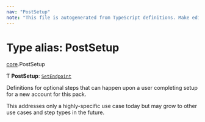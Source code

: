 ```yaml
---
nav: "PostSetup"
note: "This file is autogenerated from TypeScript definitions. Make edits to the comments in the TypeScript file and then run `make docs` to regenerate this file."
---
```

# Type alias: PostSetup

[core](../modules/core.md).PostSetup

Ƭ **PostSetup**: [`SetEndpoint`](../interfaces/core.SetEndpoint.md)

Definitions for optional steps that can happen upon a user completing setup
for a new account for this pack.

This addresses only a highly-specific use case today but may grow to other
use cases and step types in the future.

